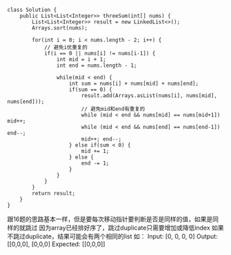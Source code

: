 ```
class Solution {
    public List<List<Integer>> threeSum(int[] nums) {
        List<List<Integer>> result = new LinkedList<>();
        Arrays.sort(nums);
        
        for(int i = 0; i < nums.length - 2; i++) {
            // 避免i优重复的
            if(i == 0 || nums[i] != nums[i-1]) {
                int mid = i + 1;
                int end = nums.length - 1;

                while(mid < end) {
                    int sum = nums[i] + nums[mid] + nums[end];
                    if(sum == 0) {
                        result.add(Arrays.asList(nums[i], nums[mid], nums[end]));
                        // 避免mid和end有重复的
                        while (mid < end && nums[mid] == nums[mid+1]) mid++;
                        while (mid < end && nums[end] == nums[end-1]) end--;
                        mid++; end--;
                    } else if(sum < 0) {
                        mid += 1; 
                    } else {
                        end -= 1;
                    }
                }
            }
        }
        return result;
    }
}
```

跟16题的思路基本一样，但是要每次移动指针要判断是否是同样的值，如果是同样的就跳过
因为array已经排好序了，跳过duplicate只需要增加或降低index
如果不跳过duplicate，结果可能会有两个相同的list
如： 
Input: [0, 0, 0, 0]
Output: [[0,0,0], [0,0,0]
Expected: [[0,0,0]]